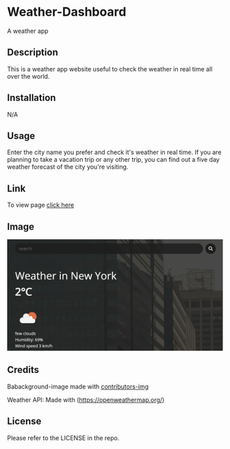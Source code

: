 # Weather-Dashboard
A weather app

## Description

This is a weather app website useful to check the weather in real time all over the world. 


## Installation

N/A


## Usage

Enter the city name you prefer and check it's weather in real time. If you are planning to take a vacation trip or any other trip, you can find out a five day weather forecast of the city you're visiting.


## Link

To view page [click here](https://odobashigenci.github.io/Weather-Dashboard/)


## Image

![Preview image](Assets/Weather-Dashboard-Sample.png)


## Credits

Babackground-image made with [contributors-img](https://unsplash.com)

Weather API: Made with (https://openweathermap.org/)


## License

Please refer to the LICENSE in the repo.
